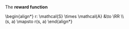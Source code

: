 The **reward function** 

\begin{align\*}
r: \mathcal{S} \times \mathcal{A} &\to \RR \\\\\
(s, a) \mapsto r(s, a)
\end{align\*}